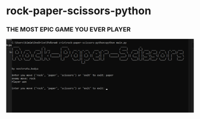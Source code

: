 # rock-paper-scissors-python
<h3>THE MOST EPIC GAME YOU EVER PLAYER</h3>
<img src="/images/screenshot.png">
